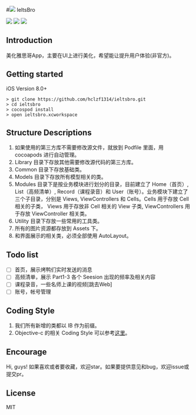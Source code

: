 #![](http://7xrn7f.com1.z0.glb.clouddn.com/16-5-3/34235872.jpg) IeltsBro

<img src="https://img.shields.io/travis/rust-lang/rust.svg">
<img src="https://img.shields.io/badge/platform-iOS%208.0%2B-ff69b4.svg">
<img src="https://img.shields.io/badge/license-MIT-green.svg?style=flat">

## Introduction

美化雅思哥App，主要在UI上进行美化，希望能让提升用户体验(非官方)。

## Getting started

iOS Version 8.0+

```
> git clone https://github.com/hclzf1314/ieltsbro.git
> cd ieltsbro
> cocospod install
> open ieltsbro.xcworkspace
```

## Structure Descriptions

1. 如果使用的第三方库不需要修改源文件，就放到 Podfile 里面，用 cocoapods 进行自动管理。
2. Library 目录下存放其他需要修改源代码的第三方库。
3. Common 目录下存放基础类。
4. Models 目录下存放所有模型相关的类。
5. Modules 目录下是按业务模块进行划分的目录，目前建立了 Home（首页）, List（高频清单）, Record（课程录音）和 User（账号）。业务模块下建立了三个子目录，分别是 Views, ViewControllers 和 Cells。Cells 用于存放 Cell 相关的子类， Views 用于存放非 Cell 相关的 View 子类, ViewControllers 用于存放 ViewController 相关类。
6. Utility 目录下存放一些常用的工具类。
7. 所有的图片资源都存放到 Assets 下。
8. 和界面展示的相关类，必须全部使用 AutoLayout。

## Todo list

- [ ] 首页，展示烤鸭们实时发送的消息
- [ ] 高频清单，展示 Part1-3 各个 Seesion 出现的频率及相关内容
- [ ] 课程录音，一些名师上课的视频[跳去Web]
- [ ] 账号，帐号管理

## Coding Style

1. 我们所有新增的类都以 IB 作为前缀。
2. Objective-c 的相关 Coding Style 可以参考[这里](https://developer.apple.com/library/ios/documentation/Cocoa/Conceptual/CodingGuidelines/CodingGuidelines.html#//apple_ref/doc/uid/10000146-SW1)。

## Encourage

Hi, guys! 如果喜欢或者要收藏，欢迎star。如果要提供意见和bug，欢迎issue或提交pr。

## License

MIT